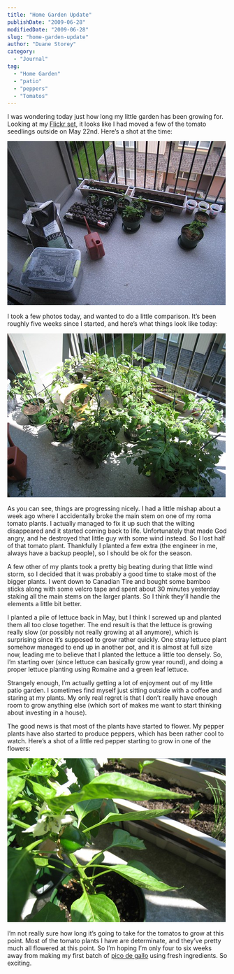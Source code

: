 ```yaml
---
title: "Home Garden Update"
publishDate: "2009-06-28"
modifiedDate: "2009-06-28"
slug: "home-garden-update"
author: "Duane Storey"
category:
  - "Journal"
tag:
  - "Home Garden"
  - "patio"
  - "peppers"
  - "Tomatos"
---
```


I was wondering today just how long my little garden has been growing for. Looking at my [Flickr set](http://www.flickr.com/photos/duanestorey/sets/72157618069330490/), it looks like I had moved a few of the tomato seedlings outside on May 22nd. Here’s a shot at the time:

[![Home Garden](_images/home-garden-update-1.jpg)](http://www.flickr.com/photos/duanestorey/3553438752/in/set-72157618069330490/)

I took a few photos today, and wanted to do a little comparison. It’s been roughly five weeks since I started, and here’s what things look like today:

[![Home Garden](_images/home-garden-update-2.jpg)](http://www.flickr.com/photos/duanestorey/3669927414/in/set-72157618069330490/)

As you can see, things are progressing nicely. I had a little mishap about a week ago where I accidentally broke the main stem on one of my roma tomato plants. I actually managed to fix it up such that the wilting disappeared and it started coming back to life. Unfortunately that made God angry, and he destroyed that little guy with some wind instead. So I lost half of that tomato plant. Thankfully I planted a few extra (the engineer in me, always have a backup people), so I should be ok for the season.

A few other of my plants took a pretty big beating during that little wind storm, so I decided that it was probably a good time to stake most of the bigger plants. I went down to Canadian Tire and bought some bamboo sticks along with some velcro tape and spent about 30 minutes yesterday staking all the main stems on the larger plants. So I think they’ll handle the elements a little bit better.

I planted a pile of lettuce back in May, but I think I screwed up and planted them all too close together. The end result is that the lettuce is growing really slow (or possibly not really growing at all anymore), which is surprising since it’s supposed to grow rather quickly. One stray lettuce plant somehow managed to end up in another pot, and it is almost at full size now, leading me to believe that I planted the lettuce a little too densely. So, I’m starting over (since lettuce can basically grow year round), and doing a proper lettuce planting using Romaine and a green leaf lettuce.

Strangely enough, I’m actually getting a lot of enjoyment out of my little patio garden. I sometimes find myself just sitting outside with a coffee and staring at my plants. My only real regret is that I don’t really have enough room to grow anything else (which sort of makes me want to start thinking about investing in a house).

The good news is that most of the plants have started to flower. My pepper plants have also started to produce peppers, which has been rather cool to watch. Here’s a shot of a little red pepper starting to grow in one of the flowers:

[![Red Pepper](_images/home-garden-update-3.jpg)](http://www.flickr.com/photos/duanestorey/3669927934/in/set-72157618069330490/)

I’m not really sure how long it’s going to take for the tomatos to grow at this point. Most of the tomato plants I have are determinate, and they’ve pretty much all flowered at this point. So I’m hoping I’m only four to six weeks away from making my first batch of [pico de gallo](http://en.wikipedia.org/wiki/Pico_de_gallo) using fresh ingredients. So exciting.